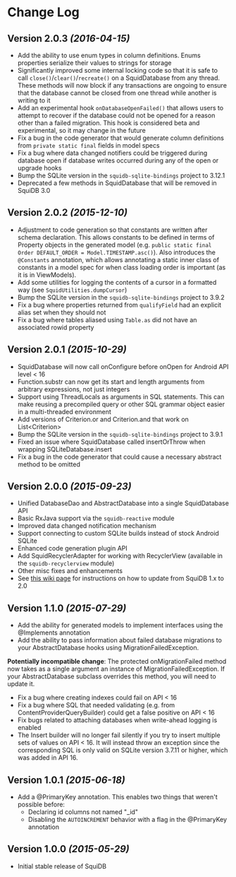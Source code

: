 Change Log
==========

Version 2.0.3 *(2016-04-15)*
----------------------------
* Add the ability to use enum types in column definitions. Enums properties serialize their values to strings for storage
* Significantly improved some internal locking code so that it is safe to call `close()`/`clear()`/`recreate()` on a SquidDatabase from any thread. These methods will now block if any transactions are ongoing to ensure that the database cannot be closed from one thread while another is writing to it
* Add an experimental hook `onDatabaseOpenFailed()` that allows users to attempt to recover if the database could not be opened for a reason other than a failed migration. This hook is considered beta and experimental, so it may change in the future
* Fix a bug in the code generator that would generate column definitions from `private static final` fields in model specs
* Fix a bug where data changed notifiers could be triggered during database open if database writes occurred during any of the open or upgrade hooks
* Bump the SQLite version in the `squidb-sqlite-bindings` project to 3.12.1
* Deprecated a few methods in SquidDatabase that will be removed in SquiDB 3.0

Version 2.0.2 *(2015-12-10)*
----------------------------
* Adjustment to code generation so that constants are written after schema declaration. This allows constants to be defined in terms of Property objects in the generated model (e.g. `public static final Order DEFAULT_ORDER = Model.TIMESTAMP.asc()`). Also introduces the `@Constants` annotation, which allows annotating a static inner class of constants in a model spec for when class loading order is important (as it is in ViewModels).
* Add some utilities for logging the contents of a cursor in a formatted way (see `SquidUtilities.dumpCursor`)
* Bump the SQLite version in the `squidb-sqlite-bindings` project to 3.9.2
* Fix a bug where properties returned from `qualifyField` had an explicit alias set when they should not
* Fix a bug where tables aliased using `Table.as` did not have an associated rowid property

Version 2.0.1 *(2015-10-29)*
----------------------------
* SquidDatabase will now call onConfigure before onOpen for Android API level < 16
* Function.substr can now get its start and length arguments from arbitrary expressions, not just integers
* Support using ThreadLocals as arguments in SQL statements. This can make reusing a precompiled query or other SQL grammar object easier in a multi-threaded environment
* Add versions of Criterion.or and Criterion.and that work on List&lt;Criterion&gt;
* Bump the SQLite version in the `squidb-sqlite-bindings` project to 3.9.1
* Fixed an issue where SquidDatabase called insertOrThrow when wrapping SQLiteDatabase.insert
* Fix a bug in the code generator that could cause a necessary abstract method to be omitted

Version 2.0.0 *(2015-09-23)*
----------------------------
* Unified DatabaseDao and AbstractDatabase into a single SquidDatabase API
* Basic RxJava support via the `squidb-reactive` module
* Improved data changed notification mechanism
* Support connecting to custom SQLite builds instead of stock Android SQLite
* Enhanced code generation plugin API
* Add SquidRecyclerAdapter for working with RecyclerView (available in the `squidb-recyclerview` module)
* Other misc fixes and enhancements
* See [this wiki page](https://github.com/yahoo/squidb/wiki/Changes-in-SquiDB-2.0) for instructions on how to update from SquiDB 1.x to 2.0

Version 1.1.0 *(2015-07-29)*
----------------------------
 * Add the ability for generated models to implement interfaces using the @Implements annotation
 * Add the ability to pass information about failed database migrations to your AbstractDatabase hooks using MigrationFailedException.

 **Potentially incompatible change**: The protected onMigrationFailed method now takes as a single argument an instance of MigrationFailedException. If your AbstractDatabase subclass overrides this method, you will need to update it.
 * Fix a bug where creating indexes could fail on API < 16
 * Fix a bug where SQL that needed validating (e.g. from ContentProviderQueryBuilder) could get a false positive on API < 16
 * Fix bugs related to attaching databases when write-ahead logging is enabled
 * The Insert builder will no longer fail silently if you try to insert multiple sets of values on API < 16.
   It will instead throw an exception since the corresponding SQL is only valid on SQLite version 3.7.11 or higher,
   which was added in API 16.

Version 1.0.1 *(2015-06-18)*
----------------------------
 * Add a @PrimaryKey annotation. This enables two things that weren't possible before:
   * Declaring id columns not named "\_id"
   * Disabling the `AUTOINCREMENT` behavior with a flag in the @PrimaryKey annotation

Version 1.0.0 *(2015-05-29)*
----------------------------
 * Initial stable release of SquiDB
